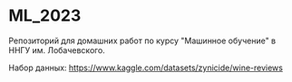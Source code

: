 # ML_2023

Репозиторий для домашних работ по курсу "Машинное обучение" в ННГУ им. Лобачевского.

Набор данных: https://www.kaggle.com/datasets/zynicide/wine-reviews

